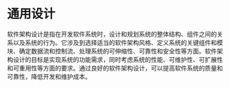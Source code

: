 # 通用设计

软件架构设计是指在开发软件系统时，设计和规划系统的整体结构、组件之间的关系以及系统的行为。它涉及到选择适当的软件架构风格、定义系统的关键组件和模块、确定数据流和控制流、处理系统的可伸缩性、可靠性和安全性等方面。软件架构设计的目标是实现系统的功能需求，同时考虑系统的性能、可维护性、可扩展性和可重用性等方面的要求。通过良好的软件架构设计，可以提高软件系统的质量和可靠性，降低开发和维护成本。